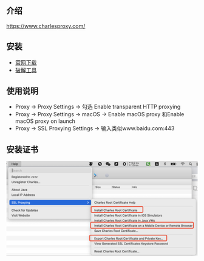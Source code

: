 ## 介绍

https://www.charlesproxy.com/


## 安装

- [官网下载](https://www.charlesproxy.com/download)
- [破解工具](https://www.zzzmode.com/mytools/charles/)


## 使用说明
- Proxy -> Proxy Settings -> 勾选 Enable transparent HTTP proxying
- Proxy -> Proxy Settings -> macOS -> Enable macOS proxy 和Enable macOS proxy on launch
- Proxy -> SSL Proxying Settings -> 输入类似www.baidu.com:443

## 安装证书

![image-20211019231620395](../../resource/images/image-20211019231620395.png)
